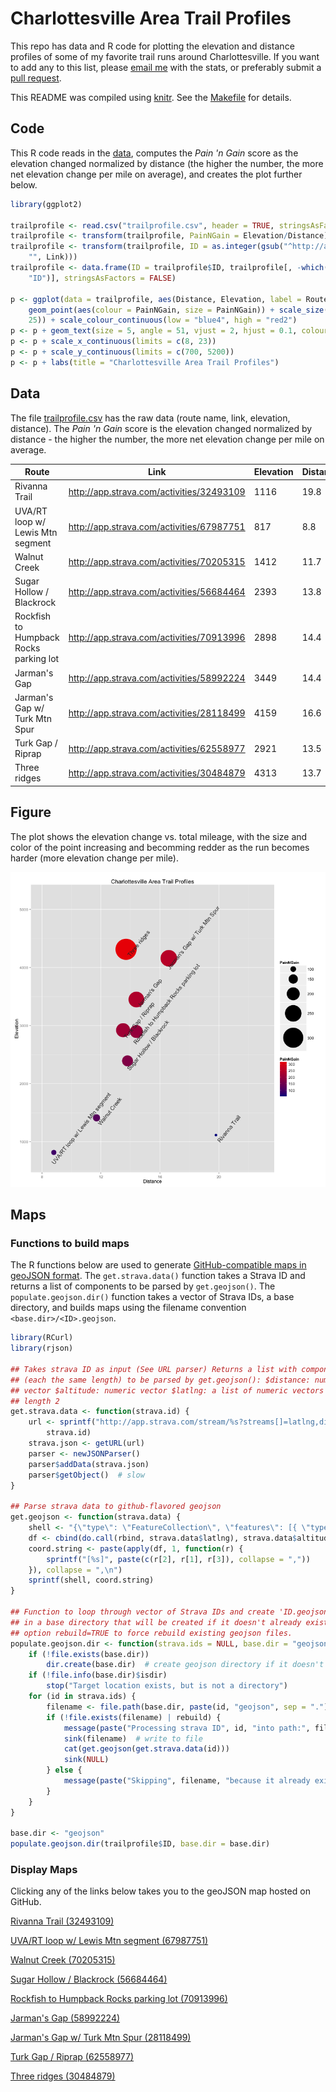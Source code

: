 # Charlottesville Area Trail Profiles

This repo has data and R code for plotting the elevation and distance profiles of some of my favorite trail runs around Charlottesville. If you want to add any to this list, please [email me](http://stephenturner.us/email.html) with the stats, or preferably submit a [pull request](https://help.github.com/articles/using-pull-requests).

This README was compiled using [knitr](http://yihui.name/knitr/). See the [Makefile](Makefile) for details.

## Code

This R code reads in the [data](./trailprofile.csv), computes the *Pain 'n Gain* score as the elevation changed normalized by distance (the higher the number, the more net elevation change per mile on average), and creates the plot further below.


```r
library(ggplot2)

trailprofile <- read.csv("trailprofile.csv", header = TRUE, stringsAsFactors = FALSE)
trailprofile <- transform(trailprofile, PainNGain = Elevation/Distance)
trailprofile <- transform(trailprofile, ID = as.integer(gsub("^http://app.strava.com/activities/", 
    "", Link)))
trailprofile <- data.frame(ID = trailprofile$ID, trailprofile[, -which(names(trailprofile) == 
    "ID")], stringsAsFactors = FALSE)

p <- ggplot(data = trailprofile, aes(Distance, Elevation, label = Route)) + 
    geom_point(aes(colour = PainNGain, size = PainNGain)) + scale_size(range = c(3, 
    25)) + scale_colour_continuous(low = "blue4", high = "red2")
p <- p + geom_text(size = 5, angle = 51, vjust = 2, hjust = 0.1, colour = "gray20")
p <- p + scale_x_continuous(limits = c(8, 23))
p <- p + scale_y_continuous(limits = c(700, 5200))
p <- p + labs(title = "Charlottesville Area Trail Profiles")
```





## Data

The file [trailprofile.csv](./trailprofile.csv) has the raw data (route name, link, elevation, distance). The *Pain 'n Gain* score is the elevation changed normalized by distance - the higher the number, the more net elevation change per mile on average.

Route | Link | Elevation | Distance | PainNGain
--- | --- | --- | --- | ---
Rivanna Trail | http://app.strava.com/activities/32493109 | 1116 | 19.8 |  56.36
UVA/RT loop w/ Lewis Mtn segment | http://app.strava.com/activities/67987751 |  817 |  8.8 |  92.84
Walnut Creek | http://app.strava.com/activities/70205315 | 1412 | 11.7 | 120.68
Sugar Hollow / Blackrock | http://app.strava.com/activities/56684464 | 2393 | 13.8 | 173.41
Rockfish to Humpback Rocks parking lot | http://app.strava.com/activities/70913996 | 2898 | 14.4 | 201.25
Jarman's Gap | http://app.strava.com/activities/58992224 | 3449 | 14.4 | 239.51
Jarman's Gap w/ Turk Mtn Spur | http://app.strava.com/activities/28118499 | 4159 | 16.6 | 250.54
Turk Gap / Riprap | http://app.strava.com/activities/62558977 | 2921 | 13.5 | 216.37
Three ridges | http://app.strava.com/activities/30484879 | 4313 | 13.7 | 314.82


## Figure

The plot shows the elevation change vs. total mileage, with the size and color of the point increasing and becomming redder as the run becomes harder (more elevation change per mile).

![plot of chunk scatterplot](figure/scatterplot.png) 


## Maps

### Functions to build maps

The R functions below are used to generate [GitHub-compatible maps in geoJSON format](https://help.github.com/articles/mapping-geojson-files-on-github). The `get.strava.data()` function takes a Strava ID and returns a list of components to be parsed by `get.geojson()`. The `populate.geojson.dir()` function takes a vector of Strava IDs, a base directory, and builds maps using the filename convention `<base.dir>/<ID>.geojson`. 


```r
library(RCurl)
library(rjson)

## Takes strava ID as input (See URL parser) Returns a list with components
## (each the same length) to be parsed by get.geojson(): $distance: numeric
## vector $altitude: numeric vector $latlng: a list of numeric vectors of
## length 2
get.strava.data <- function(strava.id) {
    url <- sprintf("http://app.strava.com/stream/%s?streams[]=latlng,distance,altitude", 
        strava.id)
    strava.json <- getURL(url)
    parser <- newJSONParser()
    parser$addData(strava.json)
    parser$getObject()  # slow
}

## Parse strava data to github-flavored geojson
get.geojson <- function(strava.data) {
    shell <- "{\"type\": \"FeatureCollection\", \"features\": [{ \"type\": \"Feature\", \"geometry\": {\"type\": \"LineString\", \"coordinates\":\n [%s]\n}}]}"
    df <- cbind(do.call(rbind, strava.data$latlng), strava.data$altitude)
    coord.string <- paste(apply(df, 1, function(r) {
        sprintf("[%s]", paste(c(r[2], r[1], r[3]), collapse = ","))
    }), collapse = ",\n")
    sprintf(shell, coord.string)
}

## Function to loop through vector of Strava IDs and create 'ID.geojson' file
## in a base directory that will be created if it doesn't already exist. Add
## option rebuild=TRUE to force rebuild existing geojson files.
populate.geojson.dir <- function(strava.ids = NULL, base.dir = "geojson", rebuild = FALSE) {
    if (!file.exists(base.dir)) 
        dir.create(base.dir)  # create geojson directory if it doesn't exist
    if (!file.info(base.dir)$isdir) 
        stop("Target location exists, but is not a directory")
    for (id in strava.ids) {
        filename <- file.path(base.dir, paste(id, "geojson", sep = "."))
        if (!file.exists(filename) | rebuild) {
            message(paste("Processing strava ID", id, "into path:", filename))
            sink(filename)  # write to file
            cat(get.geojson(get.strava.data(id)))
            sink(NULL)
        } else {
            message(paste("Skipping", filename, "because it already exists. Add \"rebuild=TRUE\" to override."))
        }
    }
}

base.dir <- "geojson"
populate.geojson.dir(trailprofile$ID, base.dir = base.dir)
```


### Display Maps

Clicking any of the links below takes you to the geoJSON map hosted on GitHub.

[Rivanna Trail (32493109)](geojson/32493109.geojson)

<script src="https://embed.github.com/view/geojson/stephenturner/trailprofile/master/geojson/32493109.geojson"></script>

[UVA/RT loop w/ Lewis Mtn segment (67987751)](geojson/67987751.geojson)

<script src="https://embed.github.com/view/geojson/stephenturner/trailprofile/master/geojson/67987751.geojson"></script>

[Walnut Creek (70205315)](geojson/70205315.geojson)

<script src="https://embed.github.com/view/geojson/stephenturner/trailprofile/master/geojson/70205315.geojson"></script>

[Sugar Hollow / Blackrock (56684464)](geojson/56684464.geojson)

<script src="https://embed.github.com/view/geojson/stephenturner/trailprofile/master/geojson/56684464.geojson"></script>

[Rockfish to Humpback Rocks parking lot (70913996)](geojson/70913996.geojson)

<script src="https://embed.github.com/view/geojson/stephenturner/trailprofile/master/geojson/70913996.geojson"></script>

[Jarman's Gap (58992224)](geojson/58992224.geojson)

<script src="https://embed.github.com/view/geojson/stephenturner/trailprofile/master/geojson/58992224.geojson"></script>

[Jarman's Gap w/ Turk Mtn Spur (28118499)](geojson/28118499.geojson)

<script src="https://embed.github.com/view/geojson/stephenturner/trailprofile/master/geojson/28118499.geojson"></script>

[Turk Gap / Riprap (62558977)](geojson/62558977.geojson)

<script src="https://embed.github.com/view/geojson/stephenturner/trailprofile/master/geojson/62558977.geojson"></script>

[Three ridges (30484879)](geojson/30484879.geojson)

<script src="https://embed.github.com/view/geojson/stephenturner/trailprofile/master/geojson/30484879.geojson"></script>

